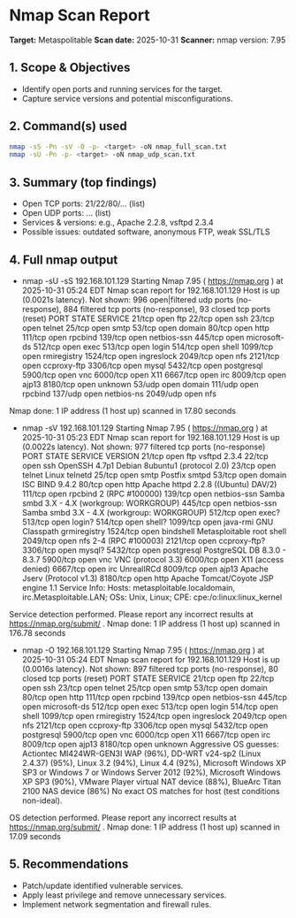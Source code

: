 # Nmap Scan Report

**Target:** Metaspolitable
**Scan date:** 2025-10-31
**Scanner:** nmap version: 7.95

## 1. Scope & Objectives
- Identify open ports and running services for the target.
- Capture service versions and potential misconfigurations.

## 2. Command(s) used
```bash
nmap -sS -Pn -sV -O -p- <target> -oN nmap_full_scan.txt
nmap -sU -Pn -p- <target> -oN nmap_udp_scan.txt
```

## 3. Summary (top findings)
- Open TCP ports: 21/22/80/... (list)
- Open UDP ports: ... (list)
- Services & versions: e.g., Apache 2.2.8, vsftpd 2.3.4
- Possible issues: outdated software, anonymous FTP, weak SSL/TLS

## 4. Full nmap output 
- nmap -sU -sS 192.168.101.129
Starting Nmap 7.95 ( https://nmap.org ) at 2025-10-31 05:24 EDT
Nmap scan report for 192.168.101.129
Host is up (0.0021s latency).
Not shown: 996 open|filtered udp ports (no-response), 884 filtered tcp ports (no-response), 93 closed tcp ports (reset)
PORT     STATE SERVICE
21/tcp   open  ftp
22/tcp   open  ssh
23/tcp   open  telnet
25/tcp   open  smtp
53/tcp   open  domain
80/tcp   open  http
111/tcp  open  rpcbind
139/tcp  open  netbios-ssn
445/tcp  open  microsoft-ds
512/tcp  open  exec
513/tcp  open  login
514/tcp  open  shell
1099/tcp open  rmiregistry
1524/tcp open  ingreslock
2049/tcp open  nfs
2121/tcp open  ccproxy-ftp
3306/tcp open  mysql
5432/tcp open  postgresql
5900/tcp open  vnc
6000/tcp open  X11
6667/tcp open  irc
8009/tcp open  ajp13
8180/tcp open  unknown
53/udp   open  domain
111/udp  open  rpcbind
137/udp  open  netbios-ns
2049/udp open  nfs

Nmap done: 1 IP address (1 host up) scanned in 17.80 seconds
- nmap -sV 192.168.101.129
Starting Nmap 7.95 ( https://nmap.org ) at 2025-10-31 05:23 EDT
Nmap scan report for 192.168.101.129
Host is up (0.0022s latency).
Not shown: 977 filtered tcp ports (no-response)
PORT     STATE SERVICE      VERSION
21/tcp   open  ftp          vsftpd 2.3.4
22/tcp   open  ssh          OpenSSH 4.7p1 Debian 8ubuntu1 (protocol 2.0)
23/tcp   open  telnet       Linux telnetd
25/tcp   open  smtp         Postfix smtpd
53/tcp   open  domain       ISC BIND 9.4.2
80/tcp   open  http         Apache httpd 2.2.8 ((Ubuntu) DAV/2)
111/tcp  open  rpcbind      2 (RPC #100000)
139/tcp  open  netbios-ssn  Samba smbd 3.X - 4.X (workgroup: WORKGROUP)
445/tcp  open  netbios-ssn  Samba smbd 3.X - 4.X (workgroup: WORKGROUP)
512/tcp  open  exec?
513/tcp  open  login?
514/tcp  open  shell?
1099/tcp open  java-rmi     GNU Classpath grmiregistry
1524/tcp open  bindshell    Metasploitable root shell
2049/tcp open  nfs          2-4 (RPC #100003)
2121/tcp open  ccproxy-ftp?
3306/tcp open  mysql?
5432/tcp open  postgresql   PostgreSQL DB 8.3.0 - 8.3.7
5900/tcp open  vnc          VNC (protocol 3.3)
6000/tcp open  X11          (access denied)
6667/tcp open  irc          UnrealIRCd
8009/tcp open  ajp13        Apache Jserv (Protocol v1.3)
8180/tcp open  http         Apache Tomcat/Coyote JSP engine 1.1
Service Info: Hosts:  metasploitable.localdomain, irc.Metasploitable.LAN; OSs: Unix, Linux; CPE: cpe:/o:linux:linux_kernel

Service detection performed. Please report any incorrect results at https://nmap.org/submit/ .
Nmap done: 1 IP address (1 host up) scanned in 176.78 seconds

- nmap -O 192.168.101.129 
Starting Nmap 7.95 ( https://nmap.org ) at 2025-10-31 05:24 EDT
Nmap scan report for 192.168.101.129
Host is up (0.0016s latency).
Not shown: 897 filtered tcp ports (no-response), 80 closed tcp ports (reset)
PORT     STATE SERVICE
21/tcp   open  ftp
22/tcp   open  ssh
23/tcp   open  telnet
25/tcp   open  smtp
53/tcp   open  domain
80/tcp   open  http
111/tcp  open  rpcbind
139/tcp  open  netbios-ssn
445/tcp  open  microsoft-ds
512/tcp  open  exec
513/tcp  open  login
514/tcp  open  shell
1099/tcp open  rmiregistry
1524/tcp open  ingreslock
2049/tcp open  nfs
2121/tcp open  ccproxy-ftp
3306/tcp open  mysql
5432/tcp open  postgresql
5900/tcp open  vnc
6000/tcp open  X11
6667/tcp open  irc
8009/tcp open  ajp13
8180/tcp open  unknown
Aggressive OS guesses: Actiontec MI424WR-GEN3I WAP (96%), DD-WRT v24-sp2 (Linux 2.4.37) (95%), Linux 3.2 (94%), Linux 4.4 (92%), Microsoft Windows XP SP3 or Windows 7 or Windows Server 2012 (92%), Microsoft Windows XP SP3 (90%), VMware Player virtual NAT device (88%), BlueArc Titan 2100 NAS device (86%)
No exact OS matches for host (test conditions non-ideal).

OS detection performed. Please report any incorrect results at https://nmap.org/submit/ .
Nmap done: 1 IP address (1 host up) scanned in 17.09 seconds

## 5. Recommendations
- Patch/update identified vulnerable services.
- Apply least privilege and remove unnecessary services.
- Implement network segmentation and firewall rules.
